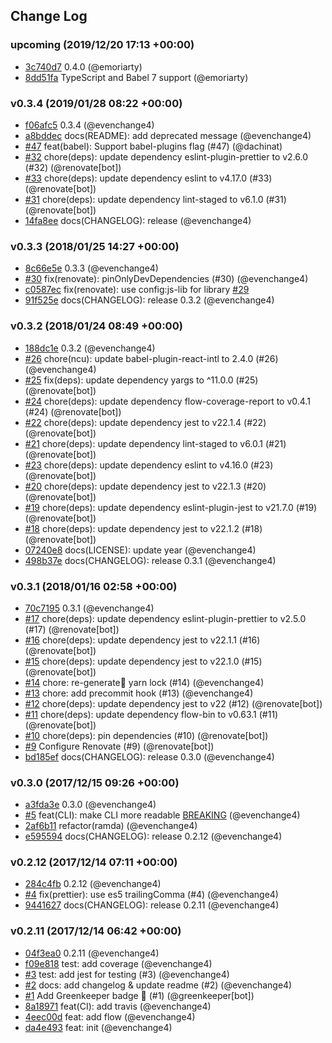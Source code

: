## Change Log

### upcoming (2019/12/20 17:13 +00:00)

* [3c740d7](https://github.com/emoriarty/typescript-intl-cra/commit/3c740d7e6d130ee9699ca37fb2895b65fcf23065) 0.4.0 (@emoriarty)
* [8dd51fa](https://github.com/emoriarty/typescript-intl-cra/commit/8dd51fa235960003d7e1ec30dd95b4e6875ea5ba) TypeScript and Babel 7 support (@emoriarty)

### v0.3.4 (2019/01/28 08:22 +00:00)

* [f06afc5](https://github.com/emoriarty/typescript-intl-cra/commit/f06afc5c7e462aec5c739c8f7448f81bf473c9e0) 0.3.4 (@evenchange4)
* [a8bddec](https://github.com/emoriarty/typescript-intl-cra/commit/a8bddec7051da4f9bdedb0e24d6cb7cf15904061) docs(README): add deprecated message (@evenchange4)
* [#47](https://github.com/emoriarty/typescript-intl-cra/pull/47) feat(babel): Support babel-plugins flag (#47) (@dachinat)
* [#32](https://github.com/emoriarty/typescript-intl-cra/pull/32) chore(deps): update dependency eslint-plugin-prettier to v2.6.0 (#32) (@renovate[bot])
* [#33](https://github.com/emoriarty/typescript-intl-cra/pull/33) chore(deps): update dependency eslint to v4.17.0 (#33) (@renovate[bot])
* [#31](https://github.com/emoriarty/typescript-intl-cra/pull/31) chore(deps): update dependency lint-staged to v6.1.0 (#31) (@renovate[bot])
* [14fa8ee](https://github.com/emoriarty/typescript-intl-cra/commit/14fa8eec19986e91426b5dfdbe97f91c6e834505) docs(CHANGELOG): release (@evenchange4)

### v0.3.3 (2018/01/25 14:27 +00:00)

* [8c66e5e](https://github.com/emoriarty/typescript-intl-cra/commit/8c66e5e31d53dcb6b6f0a45bc1d04156efbba888) 0.3.3 (@evenchange4)
* [#30](https://github.com/emoriarty/typescript-intl-cra/pull/30) fix(renovate): pinOnlyDevDependencies (#30) (@evenchange4)
* [c0587ec](https://github.com/emoriarty/typescript-intl-cra/commit/c0587ec22ae39fb2b07f3f03de3001fca7b84fc7) fix(renovate): use config:js-lib for library [#29](@evenchange4)
* [91f525e](https://github.com/emoriarty/typescript-intl-cra/commit/91f525e8e6056cb86a0658c65340b1188fc90943) docs(CHANGELOG): release 0.3.2 (@evenchange4)

### v0.3.2 (2018/01/24 08:49 +00:00)

* [188dc1e](https://github.com/emoriarty/typescript-intl-cra/commit/188dc1e657a27968349585adf17a0fb0199daa0f) 0.3.2 (@evenchange4)
* [#26](https://github.com/emoriarty/typescript-intl-cra/pull/26) chore(ncu): update babel-plugin-react-intl to 2.4.0 (#26) (@evenchange4)
* [#25](https://github.com/emoriarty/typescript-intl-cra/pull/25) fix(deps): update dependency yargs to ^11.0.0 (#25) (@renovate[bot])
* [#24](https://github.com/emoriarty/typescript-intl-cra/pull/24) chore(deps): update dependency flow-coverage-report to v0.4.1 (#24) (@renovate[bot])
* [#22](https://github.com/emoriarty/typescript-intl-cra/pull/22) chore(deps): update dependency jest to v22.1.4 (#22) (@renovate[bot])
* [#21](https://github.com/emoriarty/typescript-intl-cra/pull/21) chore(deps): update dependency lint-staged to v6.0.1 (#21) (@renovate[bot])
* [#23](https://github.com/emoriarty/typescript-intl-cra/pull/23) chore(deps): update dependency eslint to v4.16.0 (#23) (@renovate[bot])
* [#20](https://github.com/emoriarty/typescript-intl-cra/pull/20) chore(deps): update dependency jest to v22.1.3 (#20) (@renovate[bot])
* [#19](https://github.com/emoriarty/typescript-intl-cra/pull/19) chore(deps): update dependency eslint-plugin-jest to v21.7.0 (#19) (@renovate[bot])
* [#18](https://github.com/emoriarty/typescript-intl-cra/pull/18) chore(deps): update dependency jest to v22.1.2 (#18) (@renovate[bot])
* [07240e8](https://github.com/emoriarty/typescript-intl-cra/commit/07240e87f99b4d43f8681c256dfd0db55b94c5d7) docs(LICENSE): update year (@evenchange4)
* [498b37e](https://github.com/emoriarty/typescript-intl-cra/commit/498b37e2fdbc6ead52c51baf94167a90ee137f03) docs(CHANGELOG): release 0.3.1 (@evenchange4)

### v0.3.1 (2018/01/16 02:58 +00:00)

* [70c7195](https://github.com/emoriarty/typescript-intl-cra/commit/70c7195b081f58296cd29577dbcb2116cf68ea35) 0.3.1 (@evenchange4)
* [#17](https://github.com/emoriarty/typescript-intl-cra/pull/17) chore(deps): update dependency eslint-plugin-prettier to v2.5.0 (#17) (@renovate[bot])
* [#16](https://github.com/emoriarty/typescript-intl-cra/pull/16) chore(deps): update dependency jest to v22.1.1 (#16) (@renovate[bot])
* [#15](https://github.com/emoriarty/typescript-intl-cra/pull/15) chore(deps): update dependency jest to v22.1.0 (#15) (@renovate[bot])
* [#14](https://github.com/emoriarty/typescript-intl-cra/pull/14) chore: re-generate yarn lock (#14) (@evenchange4)
* [#13](https://github.com/emoriarty/typescript-intl-cra/pull/13) chore: add precommit hook (#13) (@evenchange4)
* [#12](https://github.com/emoriarty/typescript-intl-cra/pull/12) chore(deps): update dependency jest to v22 (#12) (@renovate[bot])
* [#11](https://github.com/emoriarty/typescript-intl-cra/pull/11) chore(deps): update dependency flow-bin to v0.63.1 (#11) (@renovate[bot])
* [#10](https://github.com/emoriarty/typescript-intl-cra/pull/10) chore(deps): pin dependencies (#10) (@renovate[bot])
* [#9](https://github.com/emoriarty/typescript-intl-cra/pull/9) Configure Renovate (#9) (@renovate[bot])
* [bd185ef](https://github.com/emoriarty/typescript-intl-cra/commit/bd185efa218b98e22ba766800899e792b30d1448) docs(CHANGELOG): release 0.3.0 (@evenchange4)

### v0.3.0 (2017/12/15 09:26 +00:00)

* [a3fda3e](https://github.com/emoriarty/typescript-intl-cra/commit/a3fda3e88ff7186bb642b772fa2bba16c0bb6a03) 0.3.0 (@evenchange4)
* [#5](https://github.com/emoriarty/typescript-intl-cra/pull/5) feat(CLI): make CLI more readable [BREAKING](#5) (@evenchange4)
* [2af6b11](https://github.com/emoriarty/typescript-intl-cra/commit/2af6b114ab6a1d7288880efb7bb20ce653a30ba6) refactor(ramda) (@evenchange4)
* [e595594](https://github.com/emoriarty/typescript-intl-cra/commit/e5955946189965ffc149e55278f12bbcaf8ce762) docs(CHANGELOG): release 0.2.12 (@evenchange4)

### v0.2.12 (2017/12/14 07:11 +00:00)

* [284c4fb](https://github.com/emoriarty/typescript-intl-cra/commit/284c4fb8c3c9dc5d3c9eeff717b32c18be715d3f) 0.2.12 (@evenchange4)
* [#4](https://github.com/emoriarty/typescript-intl-cra/pull/4) fix(prettier): use es5 trailingComma (#4) (@evenchange4)
* [9441627](https://github.com/emoriarty/typescript-intl-cra/commit/944162750485bfac3cb247b5c748331cd7f28ca0) docs(CHANGELOG): release 0.2.11 (@evenchange4)

### v0.2.11 (2017/12/14 06:42 +00:00)

* [04f3ea0](https://github.com/emoriarty/typescript-intl-cra/commit/04f3ea0f64879ed36887a1565c3ccff701ba6993) 0.2.11 (@evenchange4)
* [f09e818](https://github.com/emoriarty/typescript-intl-cra/commit/f09e8180654532a0874a05dc02bb368d58de7627) test: add coverage (@evenchange4)
* [#3](https://github.com/emoriarty/typescript-intl-cra/pull/3) test: add jest for testing (#3) (@evenchange4)
* [#2](https://github.com/emoriarty/typescript-intl-cra/pull/2) docs: add changelog & update readme (#2) (@evenchange4)
* [#1](https://github.com/emoriarty/typescript-intl-cra/pull/1) Add Greenkeeper badge 🌴 (#1) (@greenkeeper[bot])
* [8a18971](https://github.com/emoriarty/typescript-intl-cra/commit/8a18971d83a596e72712df26675b5f0dc05db094) feat(CI): add travis (@evenchange4)
* [4eec00d](https://github.com/emoriarty/typescript-intl-cra/commit/4eec00d723cbd302d34ad1f924e331490e2effad) feat: add flow (@evenchange4)
* [da4e493](https://github.com/emoriarty/typescript-intl-cra/commit/da4e4938abe41a2ab6cfb41382195492e2c7408c) feat: init (@evenchange4)

